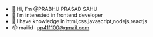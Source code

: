 - 👋 Hi, I’m @PRABHU PRASAD SAHU
- 👀 I’m interested in frontend developer
- 🌱 I have knowledge in html,css,javascript,nodejs,reactjs
- 📫 mailid- pp411100@gmail.com

<!---
PRABHU6777/PRABHU6777 is a ✨ special ✨ repository because its `README.md` (this file) appears on your GitHub profile.
You can click the Preview link to take a look at your changes.
--->
